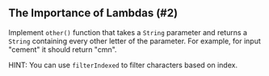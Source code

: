 ## The Importance of Lambdas (#2)

Implement `other()` function that takes a `String` parameter and returns a
`String` containing every other letter of the parameter. For example, for
input "cement" it should return "cmn".

HINT: You can use `filterIndexed` to filter characters based on index.